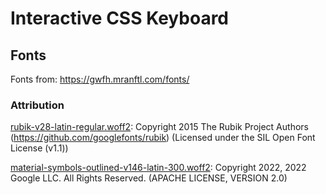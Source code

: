 # Interactive CSS Keyboard

## Fonts

Fonts from: https://gwfh.mranftl.com/fonts/

### Attribution

[rubik-v28-latin-regular.woff2](./dist/fonts/rubik-v28-latin-regular.woff2): Copyright 2015 The Rubik Project Authors (https://github.com/googlefonts/rubik) (Licensed under the SIL Open Font License (v1.1))

[material-symbols-outlined-v146-latin-300.woff2](./dist/fonts/material-symbols-outlined-v146-latin-300.woff2): Copyright 2022, 2022 Google LLC. All Rights Reserved. (APACHE LICENSE, VERSION 2.0)